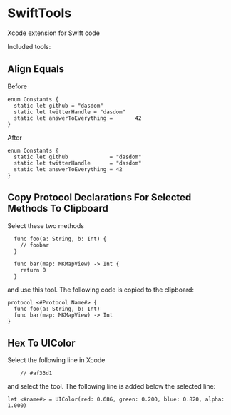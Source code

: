 # SwiftTools
Xcode extension for Swift code

Included tools:

## Align Equals

Before

```
enum Constants {
  static let github = "dasdom"
  static let twitterHandle = "dasdom"
  static let answerToEverything =       42
}
```

After

```
enum Constants {
  static let github             = "dasdom"
  static let twitterHandle      = "dasdom"
  static let answerToEverything = 42
}
```

## Copy Protocol Declarations For Selected Methods To Clipboard

Select these two methods

```
  func foo(a: String, b: Int) {
    // foobar
  }
  
  func bar(map: MKMapView) -> Int {
    return 0
  }
```

and use this tool. The following code is copied to the clipboard:

```
protocol <#Protocol Name#> {
  func foo(a: String, b: Int)
  func bar(map: MKMapView) -> Int
}
```

## Hex To UIColor

Select the following line in Xcode

```
    // #af33d1
```

and select the tool. The following line is added below the selected line:

```
let <#name#> = UIColor(red: 0.686, green: 0.200, blue: 0.820, alpha: 1.000)
```


